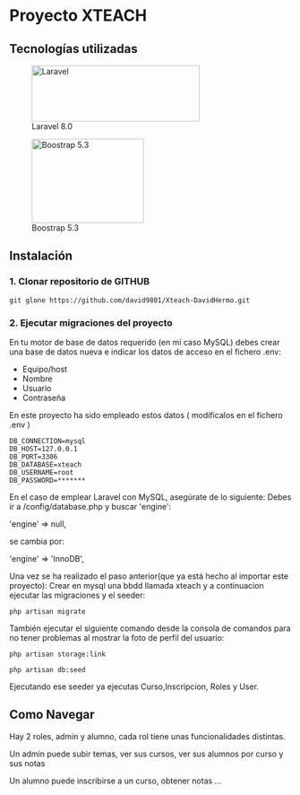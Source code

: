 

# Proyecto XTEACH


## Tecnologías utilizadas

<figure>
    <img src="https://raw.githubusercontent.com/laravel/art/master/logo-lockup/5%20SVG/2%20CMYK/1%20Full%20Color/laravel-logolockup-cmyk-red.svg"
         alt="Laravel" width="300" height="100">
    <figcaption>Laravel 8.0</figcaption>
</figure>

<figure>
    <img src="https://getbootstrap.com/docs/5.3/assets/brand/bootstrap-logo-shadow.png"
         alt="Boostrap 5.3" width="200" height="150">
    <figcaption>Boostrap 5.3</figcaption>
</figure>

## Instalación

### 1. Clonar repositorio de GITHUB

`git glone https://github.com/david9801/Xteach-DavidHermo.git`

### 2. Ejecutar migraciones del proyecto

En tu motor de base de datos requerido (en mi caso MySQL) debes crear una base de datos nueva e indicar los datos de acceso en el fichero .env:
- Equipo/host
- Nombre 
- Usuario 
- Contraseña 

En este proyecto ha sido empleado estos datos ( modificalos en el fichero .env )

```
DB_CONNECTION=mysql
DB_HOST=127.0.0.1
DB_PORT=3306
DB_DATABASE=xteach
DB_USERNAME=root
DB_PASSWORD=*******
```

En el caso de emplear Laravel con MySQL, asegúrate de lo siguiente:
Debes ir a /config/database.php y buscar 'engine':

'engine' => null,

se cambia por:

'engine' => 'InnoDB',

Una vez se ha realizado el paso anterior(que ya está hecho al importar este proyecto):
Crear en mysql una bbdd llamada xteach y a continuacion ejecutar las migraciones y el seeder: 


`php artisan migrate`


También ejecutar el siguiente comando desde la consola de comandos para no tener problemas al mostrar la foto de perfil del usuario:


`php artisan storage:link`


`php artisan db:seed`

Ejecutando ese seeder ya ejecutas Curso,Inscripcion, Roles y User.

## Como Navegar
Hay 2 roles, admin y alumno, cada rol tiene unas funcionalidades distintas.


Un admin puede subir temas, ver sus cursos, ver sus alumnos por curso y sus notas




Un alumno puede inscribirse a un curso, obtener notas ...
